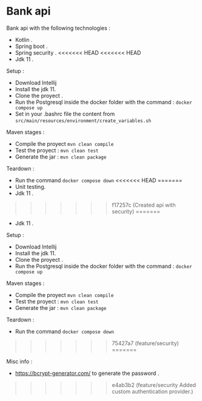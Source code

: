 Bank api
========

Bank api with the following technologies :
* Kotlin .
* Spring boot .
* Spring security .
<<<<<<< HEAD
<<<<<<< HEAD
* Jdk 11 .

Setup :

* Download Intellij 
* Install the jdk 11.
* Clone the proyect .
* Run the Postgresql inside the docker folder with the command : ```docker compose up```
* Set in your .bashrc file the content from ```src/main/resources/environment/create_variables.sh```

Maven stages :

* Compile the proyect ```mvn clean compile```
* Test the proyect : ```mvn clean test```
* Generate the jar : ```mvn clean package```
  
Teardown :

* Run the command ```docker compose down```
<<<<<<< HEAD
=======
* Unit testing.
* Jdk 11 .

>>>>>>> f17257c (Created api with security)
=======
* Jdk 11 .

Setup :

* Download Intellij 
* Install the jdk 11.
* Clone the proyect .
* Run the Postgresql inside the docker folder with the command : ```docker compose up```

Maven stages :

* Compile the proyect ```mvn clean compile```
* Test the proyect : ```mvn clean test```
* Generate the jar : ```mvn clean package```
  
Teardown :

* Run the command ```docker compose down```
>>>>>>> 75427a7 (feature/security)
=======

Misc info :

* https://bcrypt-generator.com/ to generate the password .
>>>>>>> e4ab3b2 (feature/security Added custom authentication provider.)
